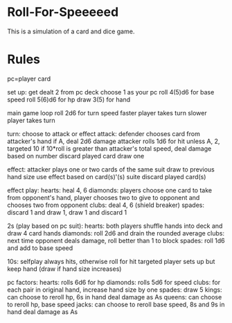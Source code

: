 Roll-For-Speeeeed
=================
This is a simulation of a card and dice game.

Rules
=====
pc=player card

set up:
get dealt 2 from pc deck
choose 1 as your pc
roll 4(5)d6 for base speed
roll 5(6)d6 for hp
draw 3(5) for hand

main game loop
roll 2d6 for turn speed
faster player takes turn
slower player takes turn

turn: choose to attack or effect
attack: defender chooses card from attacker's hand
if A, deal 2d6 damage
attacker rolls 1d6 for hit unless A, 2, targeted 10
if 10*roll is greater than attacker's total speed, deal damage based on number
discard played card
draw one

effect: attacker plays one or two cards of the same suit
draw to previous hand size
use effect based on card(s)'(s) suite
discard played card(s)

effect play:
hearts: heal 4, 6
diamonds: players choose one card to take from opponent's hand, player chooses two to give to opponent and chooses two from opponent
clubs: deal 4, 6 (shield breaker)
spades: discard 1 and draw 1, draw 1 and discard 1

2s (play based on pc suit):
hearts: both players shuffle hands into deck and draw 4 card hands
diamonds: roll 2d6 and drain the rounded average
clubs: next time opponent deals damage, roll better than 1 to block
spades: roll 1d6 and add to base speed

10s: selfplay always hits, otherwise roll for hit
targeted player sets up but keep hand (draw if hand size increases)

pc factors:
hearts: rolls 6d6 for hp
diamonds: rolls 5d6 for speed
clubs: for each pair in original hand, increase hand size by one
spades: draw 5
kings: can choose to reroll hp, 6s in hand deal damage as As
queens: can choose to reroll hp, base speed
jacks: can choose to reroll base speed, 8s and 9s in hand deal damage as As

